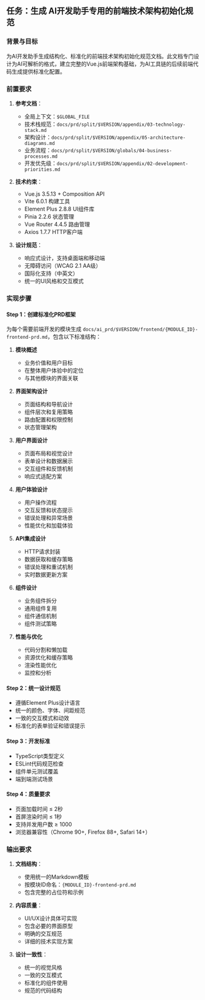 ## 任务：生成 AI开发助手专用的前端技术架构初始化规范

### 背景与目标
为AI开发助手生成结构化、标准化的前端技术架构初始化规范文档。此文档专门设计为AI可解析的格式，建立完整的Vue.js前端架构基础，为AI工具链的后续前端代码生成提供标准化配置。

### 前置要求
1. **参考文档**：
   - 全局上下文：`$GLOBAL_FILE`
   - 技术栈规范：`docs/prd/split/$VERSION/appendix/03-technology-stack.md`
   - 架构设计：`docs/prd/split/$VERSION/appendix/05-architecture-diagrams.md`
   - 业务流程：`docs/prd/split/$VERSION/globals/04-business-processes.md`
   - 开发优先级：`docs/prd/split/$VERSION/appendix/02-development-priorities.md`

2. **技术约束**：
   - Vue.js 3.5.13 + Composition API
   - Vite 6.0.1 构建工具
   - Element Plus 2.8.8 UI组件库
   - Pinia 2.2.6 状态管理
   - Vue Router 4.4.5 路由管理
   - Axios 1.7.7 HTTP客户端

3. **设计规范**：
   - 响应式设计，支持桌面端和移动端
   - 无障碍访问（WCAG 2.1 AA级）
   - 国际化支持（中英文）
   - 统一的UI风格和交互模式

### 实现步骤

#### Step 1：创建标准化PRD框架
为每个需要前端开发的模块生成 `docs/ai_prd/$VERSION/frontend/{MODULE_ID}-frontend-prd.md`，包含以下标准结构：

1. **模块概述**
   - 业务价值和用户目标
   - 在整体用户体验中的定位
   - 与其他模块的界面关联

2. **界面架构设计**
   - 页面结构和导航设计
   - 组件层次和复用策略
   - 路由配置和权限控制
   - 状态管理架构

3. **用户界面设计**
   - 页面布局和视觉设计
   - 表单设计和数据展示
   - 交互组件和反馈机制
   - 响应式适配方案

4. **用户体验设计**
   - 用户操作流程
   - 交互反馈和状态提示
   - 错误处理和异常场景
   - 性能优化和加载体验

5. **API集成设计**
   - HTTP请求封装
   - 数据获取和缓存策略
   - 错误处理和重试机制
   - 实时数据更新方案

6. **组件设计**
   - 业务组件拆分
   - 通用组件复用
   - 组件通信机制
   - 组件测试策略

7. **性能与优化**
   - 代码分割和懒加载
   - 资源优化和缓存策略
   - 渲染性能优化
   - 监控和分析

#### Step 2：统一设计规范
- 遵循Element Plus设计语言
- 统一的颜色、字体、间距规范
- 一致的交互模式和动效
- 标准化的表单验证和错误提示

#### Step 3：开发标准
- TypeScript类型定义
- ESLint代码规范检查
- 组件单元测试覆盖
- 端到端测试场景

#### Step 4：质量要求
- 页面加载时间 ≤ 2秒
- 首屏渲染时间 ≤ 1秒
- 支持并发用户数 ≥ 1000
- 浏览器兼容性（Chrome 90+, Firefox 88+, Safari 14+）

### 输出要求
1. **文档结构**：
   - 使用统一的Markdown模板
   - 按模块ID命名：`{MODULE_ID}-frontend-prd.md`
   - 包含完整的占位符和示例

2. **内容质量**：
   - UI/UX设计具体可实现
   - 包含必要的界面原型
   - 明确的交互规范
   - 详细的技术实现方案

3. **设计一致性**：
   - 统一的视觉风格
   - 一致的交互模式
   - 标准化的组件使用
   - 规范的代码结构
